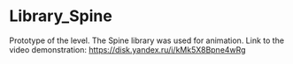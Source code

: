 # Library_Spine
Prototype of the level. The Spine library was used for animation.
Link to the video demonstration: https://disk.yandex.ru/i/kMk5X8Bpne4wRg
